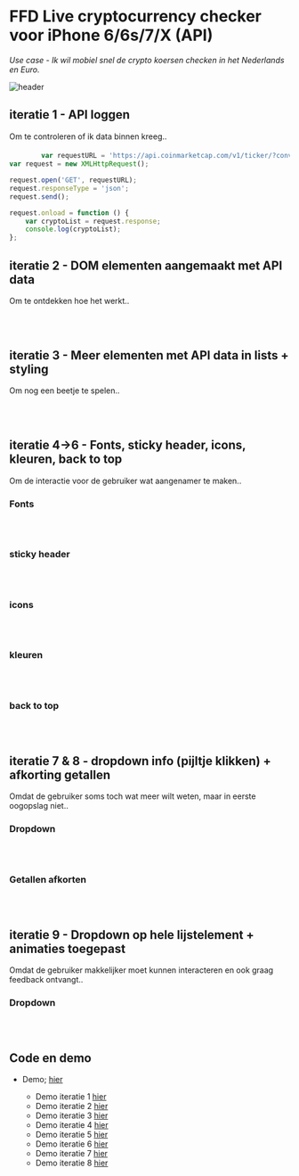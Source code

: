 # FFD Live cryptocurrency checker voor iPhone 6/6s/7/X (API)
*Use case - Ik wil mobiel snel de crypto koersen checken in het Nederlands en Euro.*

![header](https://danilomerea.github.io/frondesign/opdracht3/assets/a.jpg)

#### 

## iteratie 1  -  API loggen 
Om te controleren of ik data binnen kreeg..

#### 
``` js
        var requestURL = 'https://api.coinmarketcap.com/v1/ticker/?convert=EUR&limit=20';
var request = new XMLHttpRequest(); 

request.open('GET', requestURL);
request.responseType = 'json';
request.send();

request.onload = function () {
    var cryptoList = request.response;
    console.log(cryptoList);
};
```

## iteratie 2  -  DOM elementen aangemaakt met API data
Om te ontdekken hoe het werkt..

#### 
``` html 

```

``` css 

```

``` javascript 

```

## iteratie 3  -  Meer elementen met API data in lists + styling
Om nog een beetje te spelen..

#### 
``` html 

```

``` css 

```

``` javascript 

```

## iteratie 4->6  -  Fonts, sticky header, icons, kleuren, back to top
Om de interactie voor de gebruiker wat aangenamer te maken..

### Fonts
#### 
``` html 

```

``` css 

```

``` javascript 

```
### sticky header
#### 
``` html 

```

``` css 

```

``` javascript 

```

### icons
#### 
``` html 

```

``` css 

```

``` javascript 

```

### kleuren
#### 
``` html 

```

``` css 

```

``` javascript 

```

### back to top
#### 
``` html 

```

``` css 

```

``` javascript 

```

## iteratie 7 & 8  -  dropdown info (pijltje klikken) + afkorting getallen
Omdat de gebruiker soms toch wat meer wilt weten, maar in eerste oogopslag niet..

### Dropdown
#### 
``` html 

```

``` css 

```

``` javascript 

```

### Getallen afkorten
#### 
``` html 

```

``` css 

```

``` javascript 

```

## iteratie 9  -  Dropdown op hele lijstelement + animaties toegepast
Omdat de gebruiker makkelijker moet kunnen interacteren en ook graag feedback ontvangt..

### Dropdown
#### 
``` html 

```

``` css 

```

``` javascript 

```


## Code en demo
+ Demo; [hier](https://danilomerea.github.io/frondesign/opdracht3/v9/)

  + Demo iteratie 1 [hier](https://danilomerea.github.io/frondesign/opdracht3/v1/)
  + Demo iteratie 2 [hier](https://danilomerea.github.io/frondesign/opdracht3/v2/)
  + Demo iteratie 3 [hier](https://danilomerea.github.io/frondesign/opdracht3/v3/)
  + Demo iteratie 4 [hier](https://danilomerea.github.io/frondesign/opdracht3/v4/)
  + Demo iteratie 5 [hier](https://danilomerea.github.io/frondesign/opdracht3/v5/)
  + Demo iteratie 6 [hier](https://danilomerea.github.io/frondesign/opdracht3/v6/)
  + Demo iteratie 7 [hier](https://danilomerea.github.io/frondesign/opdracht3/v7/)
  + Demo iteratie 8 [hier](https://danilomerea.github.io/frondesign/opdracht3/v8/)

